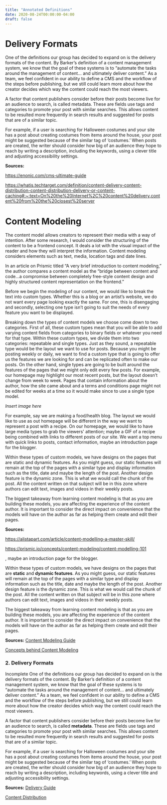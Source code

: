 ```yaml
---
title: "Annotated Definitions"
date: 2020-08-24T00:00:00-04:00
draft: false
---
```

<h1>Delivery Formats </h1>

One of the definitions our group has decided to expand on is the delivery formats of the content. By Barker’s definition of a content management system, we know that the goal of these systems is to “automate the tasks around the management of content... and ultimately deliver content.” As a team, we feel confident in our ability to define a CMS and the workflow of the steps before publishing, but we still could learn more about how the creator decides which way the content could reach the most viewers.  

A factor that content publishers consider before their posts become live for an audience to search, is called metadata. These are fields use tags and categories to promote your post with similar searches. This allows content to be resulted more frequently in search results and suggested for posts that are of a similar topic.  

For example, if a user is searching for Halloween costumes and your site has a post about creating costumes from items around the house, your post might be suggested because of the similar tag of ‘costumes.’  When posts are created, the writer should consider how big of an audience they hope to reach by writing a description, including the keywords, using a clever title and adjusting accessibility settings. 

 

 

 

 

 

<b>Sources:</b>

https://enonic.com/cms-ultimate-guide 

https://whatis.techtarget.com/definition/content-delivery-content-distribution-content-distribution-delivery-or-content-caching#:~:text=On%20the%20Internet%2C%20content%20delivery,content%20from%20the%20closest%20server 

 

 

 

 

 

 

 

<h1>Content Modeling</h1>

 

The content model allows creators to represent their media with a way of intention. After some research, I would consider the structuring of the content to be a frontend concept. It deals a lot with the visual impact of the reader and how they will interpret the information. Content modeling considers elements such as text, media, location tags and date lines. 

In an article on Prismic titled “A very brief introduction to content modeling,” the author compares a content model as the “bridge between content and code...a compromise between completely free-style content design and highly structured content representation on the frontend.”  

Before we begin the modeling of our content, we would like to break the text into custom types. Whether this is a blog or an artist’s website, we do not want every page looking exactly the same. For one, this is disengaging and secondly, selecting one type isn’t going to suit the needs of every feature you want to be displayed.  

Breaking down the types of content models we choose come down to two categories. First of all, these custom types mean that you will be able to add varying content fields from categories to binary fields or whatever you need for that type. Within these custom types, we divide them into two categories: repeatable and single types. Just as they sound, a repeatable type would be the layout we want to use for posts. Because you might be posting weekly or daily, we want to find a custom type that is going to offer us the features we are looking for and can be replicated often to make our posts. On the other hand, single types are going to be built around the features of the pages that we might only edit every few posts. For example, our homepage may highlight our most recent posts, but the layout doesn’t change from week to week. Pages that contain information about the author, how the site came about and a terms and conditions page might not be edited for weeks at a time so it would make since to use a single type model. 

 

<i>Insert image here</i>

 

For example, say we are making a food/health blog. The layout we would like to use as out homepage will be different in the way we want to represent a post with a recipe. On our homepage, we would like to have large media types to grab the viewers' attention; maybe a GIF of a recipe being combined with links to different posts of our site. We want a top menu with quick links to posts, contact information, maybe an introduction page for the blogger.  

Within these types of custom models, we have designs on the pages that are static and dynamic features. As you might guess, our static features will remain at the top of the pages with a similar type and display information such as the title, date and maybe the length of the post. Another design feature is the dynamic zone. This is what we would call the chunk of the post. All the content written on that subject will be in this zone where authors can edit text, images and videos in their weekly posts. 

 

The biggest takeaway from learning content modeling is that as you are building these models, you are affecting the experience of the content author. It is important to consider the direct impact on convenience that the models will have on the author as far as helping them create and edit their pages.  

 

 

<b>Sources:</b> 

https://alistapart.com/article/content-modelling-a-master-skill/ 

https://prismic.io/concepts/content-modeling/content-modelling-101 

 

 , maybe an introduction page for the blogger.

Within these types of custom models, we have designs on the pages that are <b>static</b> and <b>dynamic features</b>. As you might guess, our static features will remain at the top of the pages with a similar type and display information such as the title, date and maybe the length of the post. Another design feature is the dynamic zone. This is what we would call the chunk of the post. All the content written on that subject will be in this zone where authors can edit text, images and videos in their weekly posts.

The biggest takeaway from learning content modeling is that as you are building these models, you are affecting the experience of the content author. It is important to consider the direct impact on convenience that the models will have on the author as far as helping them create and edit their pages.

<b>Sources:</b>
<a href="https://alistapart.com/article/content-modelling-a-master-skill/">Content Modeling Guide</a>

<a href="https://prismic.io/concepts/content-modeling/content-modelling-101">Concepts behind Content Modeling</a>
<h3>2. Delivery Formats</h3>
Incomplete
One of the definitions our group has decided to expand on is the delivery formats of the content. By Barker’s definition of a content management system, we know that the goal of these systems is to “automate the tasks around the management of content... and ultimately deliver content.” As a team, we feel confident in our ability to define a CMS and the workflow of the steps before publishing, but we still could learn more about how the creator decides which way the content could reach the most viewers.

A factor that content publishers consider before their posts become live for an audience to search, is called <b>metadata</b>. These are fields use tags and categories to promote your post with similar searches. This allows content to be resulted more frequently in search results and suggested for posts that are of a similar topic.

For example, if a user is searching for Halloween costumes and your site has a post about creating costumes from items around the house, your post might be suggested because of the similar tag of ‘costumes.’  When posts are created, the writer should consider how big of an audience they hope to reach by writing a description, including keywords, using a clever title and adjusting accessibility settings.

<b>Sources:</b>
<a href="https://enonic.com/cms-ultimate-guide">Delivery Guide</a>

<a href="https://whatis.techtarget.com/definition/content-delivery-content-distribution-content-distribution-delivery-or-content-caching#:~:text=On%20the%20Internet%2C%20content%20delivery,content%20from%20the%20closest%20server">Content Distribution</a>
